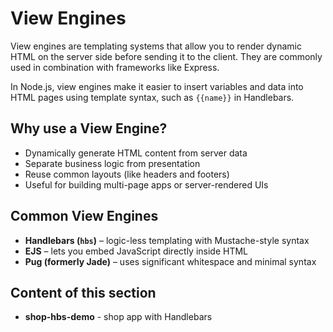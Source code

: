 # View Engines

View engines are templating systems that allow you to render dynamic HTML on the server side before sending it to the client. They are commonly used in combination with frameworks like Express.

In Node.js, view engines make it easier to insert variables and data into HTML pages using template syntax, such as `{{name}}` in Handlebars.

## Why use a View Engine?

- Dynamically generate HTML content from server data
- Separate business logic from presentation
- Reuse common layouts (like headers and footers)
- Useful for building multi-page apps or server-rendered UIs

## Common View Engines

- **Handlebars (`hbs`)** – logic-less templating with Mustache-style syntax
- **EJS** – lets you embed JavaScript directly inside HTML
- **Pug (formerly Jade)** – uses significant whitespace and minimal syntax

## Content of this section

- **shop-hbs-demo** - shop app with Handlebars
